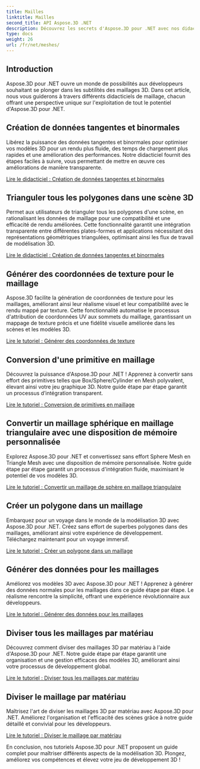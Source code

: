 ```yaml
---
title: Mailles
linktitle: Mailles
second_title: API Aspose.3D .NET
description: Découvrez les secrets d'Aspose.3D pour .NET avec nos didacticiels complets. Optimisez les modèles 3D, convertissez les primitives en maillages et améliorez les graphiques sans effort.
type: docs
weight: 26
url: /fr/net/meshes/
---
```

## Introduction

Aspose.3D pour .NET ouvre un monde de possibilités aux développeurs souhaitant se plonger dans les subtilités des maillages 3D. Dans cet article, nous vous guiderons à travers différents didacticiels de maillage, chacun offrant une perspective unique sur l'exploitation de tout le potentiel d'Aspose.3D pour .NET.

## Création de données tangentes et binormales

Libérez la puissance des données tangentes et binormales pour optimiser vos modèles 3D pour un rendu plus fluide, des temps de chargement plus rapides et une amélioration des performances. Notre didacticiel fournit des étapes faciles à suivre, vous permettant de mettre en œuvre ces améliorations de manière transparente.

[Lire le didacticiel : Création de données tangentes et binormales](./build-tangent-binormal-data/)

## Trianguler tous les polygones dans une scène 3D

Permet aux utilisateurs de trianguler tous les polygones d'une scène, en rationalisant les données de maillage pour une compatibilité et une efficacité de rendu améliorées. Cette fonctionnalité garantit une intégration transparente entre différentes plates-formes et applications nécessitant des représentations géométriques triangulées, optimisant ainsi les flux de travail de modélisation 3D.

[Lire le didacticiel : Création de données tangentes et binormales](./convert-polygons-to-triangles/)

 
## Générer des coordonnées de texture pour le maillage

Aspose.3D facilite la génération de coordonnées de texture pour les maillages, améliorant ainsi leur réalisme visuel et leur compatibilité avec le rendu mappé par texture. Cette fonctionnalité automatise le processus d'attribution de coordonnées UV aux sommets du maillage, garantissant un mappage de texture précis et une fidélité visuelle améliorée dans les scènes et les modèles 3D.

[Lire le tutoriel : Générer des coordonnées de texture](./generate-uv-coordinates/)


## Conversion d'une primitive en maillage

Découvrez la puissance d'Aspose.3D pour .NET ! Apprenez à convertir sans effort des primitives telles que Box/Sphere/Cylinder en Mesh polyvalent, élevant ainsi votre jeu graphique 3D. Notre guide étape par étape garantit un processus d’intégration transparent.

[Lire le tutoriel : Conversion de primitives en maillage](./convert-primitive-to-mesh/)


## Convertir un maillage sphérique en maillage triangulaire avec une disposition de mémoire personnalisée

Explorez Aspose.3D pour .NET et convertissez sans effort Sphere Mesh en Triangle Mesh avec une disposition de mémoire personnalisée. Notre guide étape par étape garantit un processus d'intégration fluide, maximisant le potentiel de vos modèles 3D.

[Lire le tutoriel : Convertir un maillage de sphère en maillage triangulaire](./convert-sphere-mesh-triangle-memory-layout/)

## Créer un polygone dans un maillage

Embarquez pour un voyage dans le monde de la modélisation 3D avec Aspose.3D pour .NET. Créez sans effort de superbes polygones dans des maillages, améliorant ainsi votre expérience de développement. Téléchargez maintenant pour un voyage immersif.

[Lire le tutoriel : Créer un polygone dans un maillage](./create-polygon-in-mesh/)

## Générer des données pour les maillages

Améliorez vos modèles 3D avec Aspose.3D pour .NET ! Apprenez à générer des données normales pour les maillages dans ce guide étape par étape. Le réalisme rencontre la simplicité, offrant une expérience révolutionnaire aux développeurs.

[Lire le tutoriel : Générer des données pour les maillages](./generate-data-for-meshes/)

## Diviser tous les maillages par matériau

Découvrez comment diviser des maillages 3D par matériau à l'aide d'Aspose.3D pour .NET. Notre guide étape par étape garantit une organisation et une gestion efficaces des modèles 3D, améliorant ainsi votre processus de développement global.

[Lire le tutoriel : Diviser tous les maillages par matériau](./split-all-meshes-by-material/)

## Diviser le maillage par matériau

Maîtrisez l'art de diviser les maillages 3D par matériau avec Aspose.3D pour .NET. Améliorez l'organisation et l'efficacité des scènes grâce à notre guide détaillé et convivial pour les développeurs.

[Lire le tutoriel : Diviser le maillage par matériau](./split-mesh-by-material/)

En conclusion, nos tutoriels Aspose.3D pour .NET proposent un guide complet pour maîtriser différents aspects de la modélisation 3D. Plongez, améliorez vos compétences et élevez votre jeu de développement 3D !